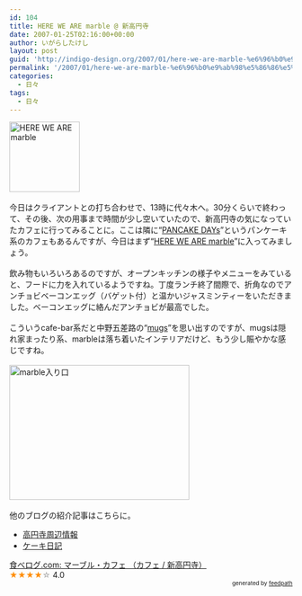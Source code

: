 ```yaml
---
id: 104
title: HERE WE ARE marble @ 新高円寺
date: 2007-01-25T02:16:00+00:00
author: いがらしたけし
layout: post
guid: 'http://indigo-design.org/2007/01/here-we-are-marble-%e6%96%b0%e9%ab%98%e5%86%86%e5%af%ba/'
permalink: '/2007/01/here-we-are-marble-%e6%96%b0%e9%ab%98%e5%86%86%e5%af%ba/'
categories:
  - 日々
tags:
  - 日々
---
```

<img border="0" alt="HERE WE ARE marble" src="http://blog-imgs-29.fc2.com/a/r/m/armadillo75/logo.gif" style="width: 125px;height: 125px" /><br /><br />今日はクライアントとの打ち合わせで、13時に代々木へ。30分くらいで終わって、その後、次の用事まで時間が少し空いていたので、新高円寺の気になっていたカフェに行ってみることに。ここは隣に&ldquo;<a href="http://www.pancakedays.jp/koenji_map.html">PANCAKE DAYs</a>&rdquo;というパンケーキ系のカフェもあるんですが、今日はまず&ldquo;<a href="http://www.marbleweb.net/cafe/">HERE WE ARE marble</a>&rdquo;に入ってみましょう。<br /><br />飲み物もいろいろあるのですが、オープンキッチンの様子やメニューをみていると、フードに力を入れているようですね。丁度ランチ終了間際で、折角なのでアンチョビベーコンエッグ（バゲット付）と温かいジャスミンティーをいただきました。ベーコンエッグに絡んだアンチョビが最高でした。<br /><br />こういうcafe-bar系だと中野五差路の&ldquo;<a href="http://mugs-coffee.de/">mugs</a>&rdquo;を思い出すのですが、mugsは隠れ家まったり系、marbleは落ち着いたインテリアだけど、もう少し賑やかな感じですね。<br /><br /><img border="0" alt="marble入り口" src="http://blog-imgs-29.fc2.com/a/r/m/armadillo75/070124_1534~001.jpg" style="width: 320px;height: 240px" /><br /><br />他のブログの紹介記事はこちらに。<br />
<ul>
<li><a href="http://blog.goo.ne.jp/messi_19/e/9ef0eda0111710c7baa0cb7b749c2bd5">高円寺周辺情報</a></li>
<li><a href="http://blog.goo.ne.jp/halfaperson/e/95ed087e8ba45e7cd65abb33973d93ee">ケーキ日記</a></li>
</ul>
<div class="tabelog"><a href="http://r.tabelog.com/tokyo/rstdtl/13005577/" rel="tabelog-13005577-4.0">食べログ.com: マーブル・カフェ （カフェ / 新高円寺）</a><br /><span style="color: #FF8C00">★★★★</span><span style="color: #A9A9A9">☆</span> 4.0</div>

<div style="text-align: right;font-size: 10px"> &nbsp;&nbsp;<span>generated by <a href="http://feedpath.jp">feedpath</a></span> </div>
